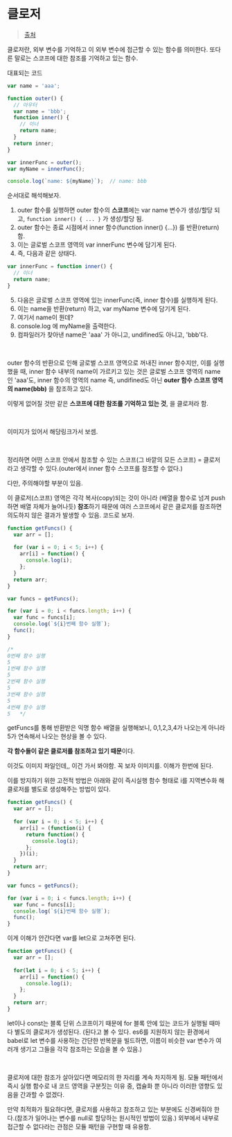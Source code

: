 # 클로저

> [출처](https://yuddomack.tistory.com/entry/%EC%9E%90%EB%B0%94%EC%8A%A4%ED%81%AC%EB%A6%BD%ED%8A%B8-%ED%81%B4%EB%A1%9C%EC%A0%80%EA%B7%B8%EB%A6%BC%EC%9C%BC%EB%A1%9C-%EC%9D%B4%ED%95%B4%ED%95%B4%EB%B3%B4%EC%9E%90?category=798820)

클로저란, 외부 변수를 기억하고 이 외부 변수에 접근할 수 있는 함수를 의미한다. 또다른 말로는 스코프에 대한 참조를 기억하고 있는 함수.

대표되는 코드

```js
var name = 'aaa';

function outer() {
  // 아우터
  var name = 'bbb';
  function inner() {
    // 이너
    return name;
  }
  return inner;
}

var innerFunc = outer();
var myName = innerFunc();

console.log(`name: ${myName}`);  // name: bbb
```

순서대로 해석해보자.

1. outer 함수를 실행하면 outer 함수의 **스코프**에는 var name 변수가 생성/할당 되고, `function inner() { ... }` 가 생성/할당 됨.
2. outer 함수는 종료 시점에서 inner 함수(function inner() {...}) 를 반환(return) 함.
3. 이는 글로벌 스코프 영역의 var innerFunc 변수에 담기게 된다.
4. 즉, 다음과 같은 상태다.

```js
var innerFunc = function inner() {
  // 이너
  return name;
}
```

5. 다음은 글로벌 스코프 영역에 있는 innerFunc(즉, inner 함수)를 실행하게 된다.
6. 이는 name을 반환(return) 하고, var myName 변수에 담기게 된다.
7. 여기서 name이 뭔데?
8. console.log 에 myName을 출력한다.
9. 컴파일러가 찾아낸 name은 'aaa' 가 아니고, undifined도 아니고, 'bbb'다.

<br/>

outer 함수의 반환으로 인해 글로벌 스코프 영역으로 꺼내진 inner 함수지만, 이를 실행했을 때, inner 함수 내부의 name이 가르키고 있는 것은 글로벌 스코프 영역의 name인 'aaa'도, inner 함수의 영역의 name 즉, undifined도 아닌 **outer 함수 스코프 영역의 name(bbb)** 을 참조하고 있다.

이렇게 없어질 것만 같은 **스코프에 대한 참조를 기억하고 있는 것**, 을 클로저라 함.

<br/>

이미지가 있어서 해당링크가서 보셈.

<br/>

정리하면 어떤 스코프 안에서 참조할 수 있는 스코프(그 바깥의 모든 스코프) = 클로저 라고 생각할 수 있다.(outer에서 inner 함수 스코프를 참조할 수 없다.)

다만, 주의해야할 부분이 있음.

이 클로저(스코프) 영역은 각각 복사(copy)되는 것이 아니라 (배열을 함수로 넘겨 push하면 배열 자체가 늘어나듯) **참조**하기 때문에 여러 스코프에서 같은 클로저를 참조하면 의도하지 않은 결과가 발생할 수 있음. 코드로 보자.

```js
function getFuncs() {
  var arr = [];
  
  for (var i = 0; i < 5; i++) {
    arr[i] = function() {
      console.log(i);
    };
  }
  return arr;
}

var funcs = getFuncs();

for (var i = 0; i < funcs.length; i++) {
  var func = funcs[i];
  console.log(`${i}번째 함수 실행`);
  func();
}

/*
0번째 함수 실행
5
1번째 함수 실행
5
2번째 함수 실행
5
3번째 함수 실행
5
4번째 함수 실행
5   */
```

getFuncs를 통해 반환받은 익명 함수 배열을 실행해보니, 0,1,2,3,4가 나오는게 아니라 5가 연속해서 나오는 현상을 볼 수 있다.

**각 함수들이 같은 클로저를 참조하고 있기 때문**이다.

이것도 이미지 파일인데,, 이건 가서 봐야함. 꼭 보자 이미지를. 이해가 한번에 된다.

이를 방지하기 위한 고전적 방법은 아래와 같이 즉시실행 함수 형태로 i를 지역변수화 해 클로저를 별도로 생성해주는 방법이 있다.

```js
function getFuncs() {
  var arr = [];
  
  for (var i = 0; i < 5; i++) {
    arr[i] = (function(i) {
      return function() {
        console.log(i);
      };
    })(i);
  }
  return arr;
}

var funcs = getFuncs();

for (var i = 0; i < funcs.length; i++) {
  var func = funcs[i];
  console.log(`${i}번째 함수 실행`);
  func();
}
```

이게 이해가 안간다면 var를 let으로 고쳐주면 된다.

```js
function getFuncs() {
  var arr = [];
  
  for(let i = 0; i < 5; i++) {
    arr[i] = function() {
      console.log(i);
    };
  }
  return arr;
}
```

let이나 const는 블록 단위 스코프이기 때문에 for 블록 안에 있는 코드가 실행될 때마다 별도의 클로저가 생성된다. (된다고 볼 수 있다. es6를 지원하지 않는 환경에서 babel로 let 변수를 사용하는 간단한 반복문을 빌드하면, 이름이 비슷한 var 변수가 여러개 생기고 그들을 각각 참조하는 모습을 볼 수 있음.)

<br/>

클로저에 대한 참조가 살아있다면 메모리의 한 자리를 계속 차지하게 됨. 모듈 패턴에서 즉시 실행 함수로 내 코드 영역을 구분짓는 이유 중, 캡슐화 뿐 아니라 이러한 영향도 있음을 간과할 수 없겠다.

만약 최적화가 필요하다면, 클로저를 사용하고 참조하고 있는 부분에도 신경써줘야 한다.(참조가 일어나는 변수를 null로 할당하는 원시적인 방법이 있음.) 외부에서 내부로 접근할 수 없다라는 관점은 모듈 패턴을 구현할 때 유용함.